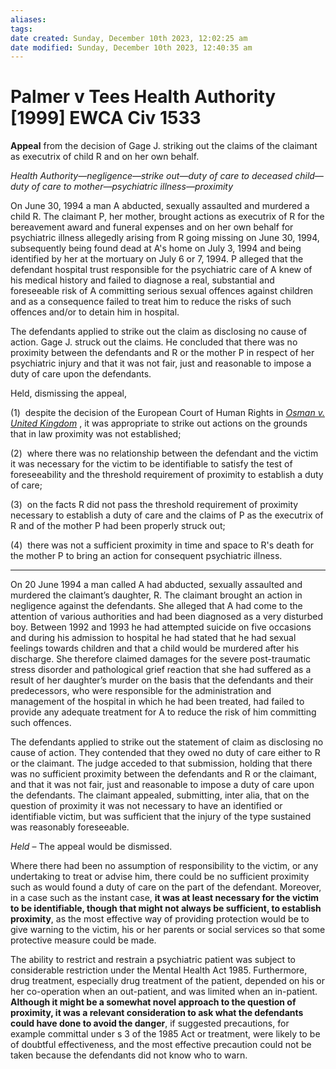 ```yaml
---
aliases: 
tags: 
date created: Sunday, December 10th 2023, 12:02:25 am
date modified: Sunday, December 10th 2023, 12:40:35 am
---
```


# Palmer v Tees Health Authority [1999] EWCA Civ 1533

**Appeal** from the decision of Gage J. striking out the claims of the claimant as executrix of child R and on her own behalf.

_Health Authority—negligence—strike out—duty of care to deceased child—duty of care to mother—psychiatric illness—proximity_

On June 30, 1994 a man A abducted, sexually assaulted and murdered a child R. The claimant P, her mother, brought actions as executrix of R for the bereavement award and funeral expenses and on her own behalf for psychiatric illness allegedly arising from R going missing on June 30, 1994, subsequently being found dead at A's home on July 3, 1994 and being identified by her at the mortuary on July 6 or 7, 1994. P alleged that the defendant hospital trust responsible for the psychiatric care of A knew of his medical history and failed to diagnose a real, substantial and foreseeable risk of A committing serious sexual offences against children and as a consequence failed to treat him to reduce the risks of such offences and/or to detain him in hospital.

The defendants applied to strike out the claim as disclosing no cause of action. Gage J. struck out the claims. He concluded that there was no proximity between the defendants and R or the mother P in respect of her psychiatric injury and that it was not fair, just and reasonable to impose a duty of care upon the defendants.

Held, dismissing the appeal,

(1)  despite the decision of the European Court of Human Rights in _[Osman v. United Kingdom](https://uk.practicallaw.thomsonreuters.com/Document/I14AEDD80E42811DA8FC2A0F0355337E9/View/FullText.html?originationContext=document&transitionType=DocumentItem&ppcid=bb60e1ec25a345e88b835c4685d2ec8d&contextData=(sc.Default))_ , it was appropriate to strike out actions on the grounds that in law proximity was not established;

(2)  where there was no relationship between the defendant and the victim it was necessary for the victim to be identifiable to satisfy the test of foreseeability and the threshold requirement of proximity to establish a duty of care;

(3)  on the facts R did not pass the threshold requirement of proximity necessary to establish a duty of care and the claims of P as the executrix of R and of the mother P had been properly struck out;

(4)  there was not a sufficient proximity in time and space to R's death for the mother P to bring an action for consequent psychiatric illness.

---

On 20 June 1994 a man called A had abducted, sexually assaulted and murdered the claimant’s daughter, R. The claimant brought an action in negligence against the defendants. She alleged that A had come to the attention of various authorities and had been diagnosed as a very disturbed boy. Between 1992 and 1993 he had attempted suicide on five occasions and during his admission to hospital he had stated that he had sexual feelings towards children and that a child would be murdered after his discharge. She therefore claimed damages for the severe post-traumatic stress disorder and pathological grief reaction that she had suffered as a result of her daughter’s murder on the basis that the defendants and their predecessors, who were responsible for the administration and management of the hospital in which he had been treated, had failed to provide any adequate treatment for A to reduce the risk of him committing such offences.

The defendants applied to strike out the statement of claim as disclosing no cause of action. They contended that they owed no duty of care either to R or the claimant. The judge acceded to that submission, holding that there was no sufficient proximity between the defendants and R or the claimant, and that it was not fair, just and reasonable to impose a duty of care upon the defendants. The claimant appealed, submitting, inter alia, that on the question of proximity it was not necessary to have an identified or identifiable victim, but was sufficient that the injury of the type sustained was reasonably foreseeable.  

_Held_ – The appeal would be dismissed.  

Where there had been no assumption of responsibility to the victim, or any undertaking to treat or advise him, there could be no sufficient proximity such as would found a duty of care on the part of the defendant. Moreover, in a case such as the instant case, **it was at least necessary for the victim to be identifiable, though that might not always be sufficient, to establish proximity**, as the most effective way of providing protection would be to give warning to the victim, his or her parents or social services so that some protective measure could be made.

The ability to restrict and restrain a psychiatric patient was subject to considerable restriction under the Mental Health Act 1985. Furthermore, drug treatment, especially drug treatment of the patient, depended on his or her co-operation when an out-patient, and was limited when an in-patient. **Although it might be a somewhat novel approach to the question of proximity, it was a relevant consideration to ask what the defendants could have done to avoid the danger**, if suggested precautions, for example committal under s 3 of the 1985 Act or treatment, were likely to be of doubtful effectiveness, and the most effective precaution could not be taken because the defendants did not know who to warn.

